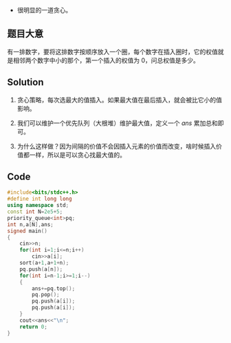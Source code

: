 - 很明显的一道贪心。

## 题目大意

有一排数字，要将这排数字按顺序放入一个圈，每个数字在插入圈时，它的权值就是相邻两个数字中小的那个，第一个插入的权值为 0，问总权值是多少。

## Solution

1. 贪心策略，每次选最大的值插入。如果最大值在最后插入，就会被比它小的值影响。

2. 我们可以维护一个优先队列（大根堆）维护最大值，定义一个 $ans$ 累加总和即可。 

3. 为什么这样做？因为间隔的价值不会因插入元素的价值而改变，啥时候插入价值都一样，所以是可以贪心找最大值的。

## Code

```cpp
#include<bits/stdc++.h>
#define int long long
using namespace std;
const int N=2e5+5;
priority_queue<int>pq; 
int n,a[N],ans;
signed main()
{
	cin>>n;
	for(int i=1;i<=n;i++)
		cin>>a[i];
	sort(a+1,a+1+n);
	pq.push(a[n]);
	for(int i=n-1;i>=1;i--)
	{
		ans+=pq.top();
		pq.pop();
		pq.push(a[i]);
		pq.push(a[i]);
	}
	cout<<ans<<"\n";
	return 0;
}
```
